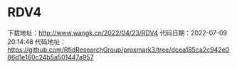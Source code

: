 # RDV4
下载地址：http://www.wangk.cn/2022/04/23/RDV4
代码日期：2022-07-09 20:14:48
代码地址：https://github.com/RfidResearchGroup/proxmark3/tree/dcea185ca2c942e086d1e160c24b5a501447a957
